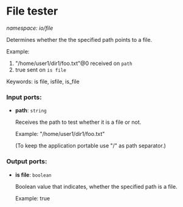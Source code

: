 # File tester

_namespace: io/file_

Determines whether the the specified path points to a file.

Example:
1. "/home/user1/dir1/foo.txt"@0 received on `path`
2. true sent on `is file`

Keywords: is file, isfile, is_file

### Input ports:

* __path__: ` string `

    Receives the path to test whether it is a file or not.
    
    Example:
    "/home/user1/dir1/foo.txt"
    
    (To keep the application portable use "/" as path separator.)

### Output ports:

* __is file__: ` boolean `

    Boolean value that indicates, whether the specified path is a file.
    
    Example:
    true

